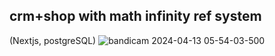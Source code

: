 
## crm+shop with math infinity ref system 
(Nextjs, postgreSQL)
![bandicam 2024-04-13 05-54-03-500](https://github.com/SashaJozwiak/fst/assets/61920568/803baf54-f28d-4cb9-9626-dcf81d28c8f6)


